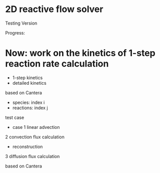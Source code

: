 # 2D reactive flow solver

Testing Version

Progress: 

# Now: work on the kinetics of 1-step reaction rate calculation

- 1-step kinetics
- detailed kinetics 

based on Cantera
- species: index i
- reactions: index j

test case
- case 1 linear advection

2 convection flux calculation

- reconstruction

3 diffusion flux calculation

based on Cantera
